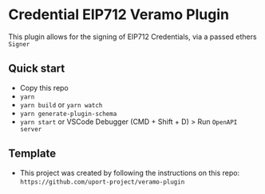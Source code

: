 # Credential EIP712 Veramo Plugin

This plugin allows for the signing of EIP712 Credentials, via a passed ethers `Signer`

## Quick start

* Copy this repo
* `yarn`
* `yarn build` or `yarn watch`
* `yarn generate-plugin-schema`
* `yarn start` or VSCode Debugger (CMD + Shift + D) > Run `OpenAPI server`

## Template
* This project was created by following the instructions on this repo: `https://github.com/uport-project/veramo-plugin`